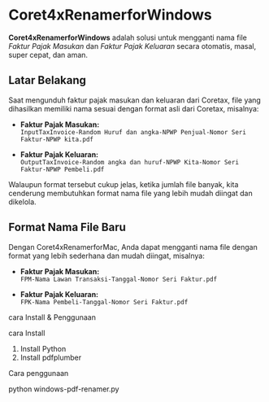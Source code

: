 # Coret4xRenamerforWindows

**Coret4xRenamerforWindows** adalah solusi untuk mengganti nama file *Faktur Pajak Masukan* dan *Faktur Pajak Keluaran* secara otomatis, masal, super cepat, dan aman.

## Latar Belakang

Saat mengunduh faktur pajak masukan dan keluaran dari Coretax, file yang dihasilkan memiliki nama sesuai dengan format asli dari Coretax, misalnya:

- **Faktur Pajak Masukan:**  
  `InputTaxInvoice-Random Huruf dan angka-NPWP Penjual-Nomor Seri Faktur-NPWP kita.pdf`

- **Faktur Pajak Keluaran:**  
  `OutputTaxInvoice-Random angka dan huruf-NPWP Kita-Nomor Seri Faktur-NPWP Pembeli.pdf`

Walaupun format tersebut cukup jelas, ketika jumlah file banyak, kita cenderung membutuhkan format nama file yang lebih mudah diingat dan dikelola.

## Format Nama File Baru

Dengan Coret4xRenamerforMac, Anda dapat mengganti nama file dengan format yang lebih sederhana dan mudah diingat, misalnya:

- **Faktur Pajak Masukan:**  
  `FPM-Nama Lawan Transaksi-Tanggal-Nomor Seri Faktur.pdf`

- **Faktur Pajak Keluaran:**  
  `FPK-Nama Pembeli-Tanggal-Nomor Seri Faktur.pdf`


cara Install & Penggunaan

cara Install
1. Install Python
2. Install pdfplumber

Cara penggunaan

python windows-pdf-renamer.py



